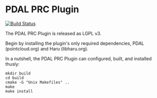 # PDAL PRC Plugin

[![Build Status](https://travis-ci.org/PDAL/PRC.png?branch=master)](https://travis-ci.org/PDAL/PRC)

The PDAL PRC Plugin is released as LGPL v3.

Begin by installing the plugin's only required dependencies, PDAL (pointcloud.org) and Haru (libharu.org).

In a nutshell, the PDAL PRC Plugin can configured, built, and installed thusly:

```
mkdir build
cd build
cmake -G "Unix Makefiles" ..
make
make install
```
